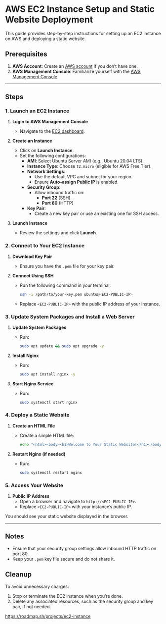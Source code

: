 # AWS EC2 Instance Setup and Static Website Deployment

This guide provides step-by-step instructions for setting up an EC2 instance on AWS and deploying a static website.

## Prerequisites

1. **AWS Account**: Create an [AWS account](https://aws.amazon.com/) if you don’t have one.
2. **AWS Management Console**: Familiarize yourself with the [AWS Management Console](https://aws.amazon.com/console/).

---

## Steps

### 1. Launch an EC2 Instance

1. **Login to AWS Management Console**
   - Navigate to the [EC2 dashboard](https://console.aws.amazon.com/ec2/).

2. **Create an Instance**
   - Click on **Launch Instance**.
   - Set the following configurations:
     - **AMI**: Select Ubuntu Server AMI (e.g., Ubuntu 20.04 LTS).
     - **Instance Type**: Choose `t2.micro` (eligible for AWS Free Tier).
     - **Network Settings**:
       - Use the default VPC and subnet for your region.
       - Ensure **Auto-assign Public IP** is enabled.
     - **Security Group**:
       - Allow inbound traffic on:
         - **Port 22** (SSH)
         - **Port 80** (HTTP)
     - **Key Pair**:
       - Create a new key pair or use an existing one for SSH access.

3. **Launch Instance**
   - Review the settings and click **Launch**.

### 2. Connect to Your EC2 Instance

1. **Download Key Pair**
   - Ensure you have the `.pem` file for your key pair.

2. **Connect Using SSH**
   - Run the following command in your terminal:
     ```bash
     ssh -i /path/to/your-key.pem ubuntu@<EC2-PUBLIC-IP>
     ```
   - Replace `<EC2-PUBLIC-IP>` with the public IP address of your instance.

### 3. Update System Packages and Install a Web Server

1. **Update System Packages**
   - Run:
     ```bash
     sudo apt update && sudo apt upgrade -y
     ```

2. **Install Nginx**
   - Run:
     ```bash
     sudo apt install nginx -y
     ```

3. **Start Nginx Service**
   - Run:
     ```bash
     sudo systemctl start nginx
     ```

### 4. Deploy a Static Website

1. **Create an HTML File**
   - Create a simple HTML file:
     ```bash
     echo "<html><body><h1>Welcome to Your Static Website!</h1></body></html>" | sudo tee /var/www/html/index.html
     ```

2. **Restart Nginx (if needed)**
   - Run:
     ```bash
     sudo systemctl restart nginx
     ```

### 5. Access Your Website

1. **Public IP Address**
   - Open a browser and navigate to `http://<EC2-PUBLIC-IP>`.
   - Replace `<EC2-PUBLIC-IP>` with your instance’s public IP.

You should see your static website displayed in the browser.

---

## Notes

- Ensure that your security group settings allow inbound HTTP traffic on port 80.
- Keep your `.pem` key file secure and do not share it.

## Cleanup

To avoid unnecessary charges:

1. Stop or terminate the EC2 instance when you’re done.
2. Delete any associated resources, such as the security group and key pair, if not needed.

https://roadmap.sh/projects/ec2-instance
